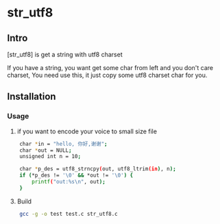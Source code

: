 str_utf8
=======

Intro
-----

[str_utf8] is get a string with utf8 charset

If you have a string, you want get some char from left and you don't care charset,
You need use this, it just copy some utf8 charset char for you.


Installation
------------

### Usage

1. if you want to encode your voice to small size file
```bash
	char *in = "hello, 你好,谢谢";
	char *out = NULL;
	unsigned int n = 10;

	char *p_des = utf8_strncpy(out, utf8_ltrim(in), n);
	if (*p_des != '\0' && *out != '\0') {
		printf("out:%s\n", out);
	}

```

3. Build
```bash
	gcc -g -o test test.c str_utf8.c
```



